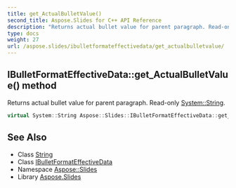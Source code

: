 ```yaml
---
title: get_ActualBulletValue()
second_title: Aspose.Slides for C++ API Reference
description: "Returns actual bullet value for parent paragraph. Read-only System::String."
type: docs
weight: 27
url: /aspose.slides/ibulletformateffectivedata/get_actualbulletvalue/
---
```

## IBulletFormatEffectiveData::get_ActualBulletValue() method


Returns actual bullet value for parent paragraph. Read-only [System::String](../../../system/string/).

```cpp
virtual System::String Aspose::Slides::IBulletFormatEffectiveData::get_ActualBulletValue()=0
```

## See Also

* Class [String](../../../system/string/)
* Class [IBulletFormatEffectiveData](../)
* Namespace [Aspose::Slides](../../)
* Library [Aspose.Slides](../../../)